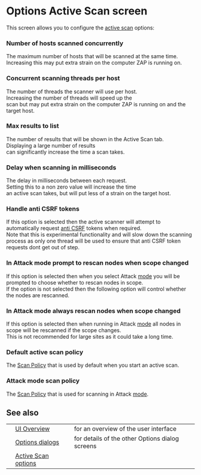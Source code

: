 # Options Active Scan screen

This screen allows you to configure the [active scan](HelpStartConceptsAscan) options:
### Number of hosts scanned concurrently
The maximum number of hosts that will be scanned at the same time. Increasing this may put extra strain
on the computer ZAP is running on.
### Concurrent scanning threads per host
The number of threads the scanner will use per host.<br>Increasing the number of threads will speed up the<br>
scan but may put extra strain on the computer ZAP is running on and the target host.<br>
<h3>Max results to list</h3>
The number of results that will be shown in the Active Scan tab.<br>Displaying a large number of results<br>
can significantly increase the time a scan takes.<br>
<h3>Delay when scanning in milliseconds</h3>
The delay in milliseconds between each request.<br>Setting this to a non zero value will increase the time<br>
an active scan takes, but will put less of a strain on the target host.<br>
<h3>Handle anti CSRF tokens</h3>
If this option is selected then the active scanner will attempt to automatically request <a href='HelpStartConceptsAnticsrf'>anti CSRF</a> tokens when required.<br>Note that this is experimental functionality and will slow down the scanning process as only one thread will be used to ensure that anti CSRF token requests dont get out of step.<br>
<h3>In Attack mode prompt to rescan nodes when scope changed</h3>
If this option is selected then when you select Attack <a href='HelpStartConceptsModes'>mode</a> you will be prompted to choose whether to rescan nodes in scope.<br>If the option is not selected then the following option will control whether the nodes are rescanned.<br>
<h3>In Attack mode always rescan nodes when scope changed</h3>
If this option is selected then when running in Attack <a href='HelpStartConceptsModes'>mode</a> all nodes in scope will be rescanned if the scope changes.<br>This is not recommended for large sites as it could take a long time.<br>
<h3>Default active scan policy</h3>
The <a href='HelpStartConceptsScanpolicy'>Scan Policy</a> that is used by default when you start an active scan.<br>
<h3>Attack mode scan policy</h3>
The <a href='HelpStartConceptsScanpolicy'>Scan Policy</a> that is used for scanning in Attack <a href='HelpStartConceptsModes'>mode</a>.<br>
<h2>See also</h2>
<table>
<tr><td></td><td><a href='HelpUiOverview'>UI Overview</a></td><td>for an overview of the user interface</td></tr>
<tr><td></td><td><a href='HelpUiDialogsOptionsOptions'>Options dialogs</a></td><td>for details of the other Options dialog screens</td></tr>
<tr><td></td><td><a href='HelpUiDialogsOptionsAscan'>Active Scan options</a></td><td></td></tr>
</table>